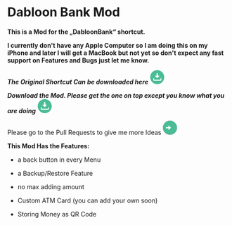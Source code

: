 # Dabloon Bank Mod
__This is a Mod for the „DabloonBank“ shortcut.__

__I currently don't have any Apple Computer so I am doing this on my iPhone and later I will get a MacBook but not yet so don't expect any fast support on Features and Bugs just let me know.__

***The Original Shortcut Can be downloaded here*** [![-> here <-](https://github.com/NoOneIsHereFr/DabloonBankMod/blob/main/download.png?raw=true)](https://github.com/cnan00/DabloonBank/)

***Download the Mod.
Please get the one on top except you know what
you are doing*** [![-> here <-](https://github.com/NoOneIsHereFr/DabloonBankMod/blob/main/download.png?raw=true)](https://github.com/NoOneIsHereFr/DabloonBankMod/releases/)

Please go to the Pull Requests to give me more Ideas [![-> here <-](https://github.com/NoOneIsHereFr/DabloonBankMod/blob/main/download%201.png?raw=true)](https://github.com/NoOneIsHereFr/DabloonBankMod/pull/1)

**This Mod Has the Features:**
- a back button in every Menu

- a Backup/Restore Feature

- no max adding amount

- Custom ATM Card (you can add your own soon)

- Storing Money as QR Code
